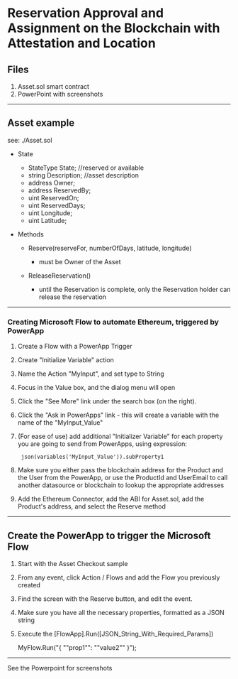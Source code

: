 # Reservation Approval and Assignment on the Blockchain with Attestation and Location

## Files

1. Asset.sol smart contract
2. PowerPoint with screenshots

---

## Asset example

see: ./Asset.sol

- State
  - StateType State;    //reserved or available
  - string Description; //asset description
  - address Owner;
  - address ReservedBy;
  - uint ReservedOn;
  - uint ReservedDays;
  - uint Longitude;
  - uint Latitude;

- Methods

  - Reserve(reserveFor, numberOfDays, latitude, longitude)
     - must be Owner of the Asset

  - ReleaseReservation()

     - until the Reservation is complete, only the Reservation holder can release the reservation

---

### Creating Microsoft Flow to automate Ethereum, triggered by PowerApp

1. Create a Flow with a PowerApp Trigger
2. Create "Initialize Variable" action
2. Name the Action "MyInput", and set type to String
3. Focus in the Value box, and the dialog menu will open
4. Click the "See More" link under the search box (on the right).
5. Click the "Ask in PowerApps" link - this will create a variable with the name of the "MyInput_Value"
6. (For ease of use) add additional "Initializer Variable" for each property you are going to send from PowerApps, using expression:

        json(variables('MyInput_Value')).subProperty1

7. Make sure you either pass the blockchain address for the Product and the User from the PowerApp, or use the ProductId and UserEmail to call another datasource or blockchain to lookup the appropriate addresses
8. Add the Ethereum Connector, add the ABI for Asset.sol, add the Product's address, and select the Reserve method

---

## Create the PowerApp to trigger the Microsoft Flow

  1. Start with the Asset Checkout sample
  2. From any event, click Action / Flows and add the Flow you previously created
  3. Find the screen with the Reserve button, and edit the event. 
  4. Make sure you have all the necessary properties, formatted as a JSON string
  5. Execute the [FlowApp].Run([JSON_String_With_Required_Params])

        MyFlow.Run("{ ""prop1"": ""value2"" }");

---

See the Powerpoint for screenshots